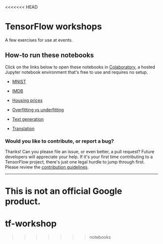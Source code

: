 <<<<<<< HEAD
# TensorFlow workshops

A few exercises for use at events.

## How-to run these notebooks

Click on the links below to open these notebooks in [Colaboratory](https://colab.research.google.com), a hosted Jupyter notebook environment that's free to use and requires no setup.

* [MNIST](https://colab.research.google.com/github/tensorflow/models/blob/master/samples/core/tutorials/keras/basic_classification.ipynb)

* [IMDB](https://colab.research.google.com/github/tensorflow/models/blob/master/samples/core/tutorials/keras/basic_text_classification.ipynb)

* [Housing prices](https://colab.research.google.com/github/tensorflow/models/blob/master/samples/core/tutorials/keras/basic_regression.ipynb)

* [Overfitting vs underfitting](https://colab.research.google.com/github/tensorflow/models/blob/master/samples/core/tutorials/keras/overfit_and_underfit.ipynb)

* [Text generation](https://colab.research.google.com/github/tensorflow/tensorflow/blob/master/tensorflow/contrib/eager/python/examples/generative_examples/text_generation.ipynb)

* [Translation](https://colab.research.google.com/github/tensorflow/tensorflow/blob/master/tensorflow/contrib/eager/python/examples/nmt_with_attention/nmt_with_attention.ipynb)

### Would you like to contribute, or report a bug?

Thanks! Can you please file an issue, or even better, a pull request? Future developers will appreciate your help. If it's your first time contributing to a TensorFlow project, there's just one legal hurdle to jump through first. Please review the [contribution guidelines](CONTRIBUTING.md).

---

This is not an official Google product.
=======
# tf-workshop
>>>>>>> notebooks
